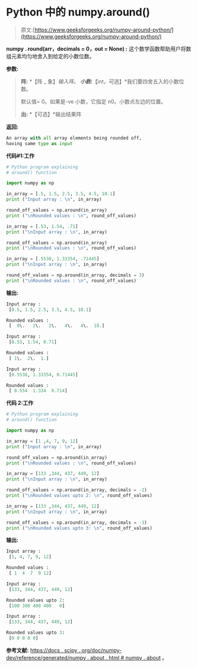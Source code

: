 # Python 中的 numpy.around()

> 原文:[https://www.geeksforgeeks.org/numpy-around-python/](https://www.geeksforgeeks.org/numpy-around-python/)

**numpy . round(arr，decimals = 0，out = None) :** 这个数学函数帮助用户将数组元素均匀地舍入到给定的小数位数。

**参数:**

> **阵:** *【阵 _ 象】*输入阵。
> **小数:***【int，可选】*我们要四舍五入的小数位数。
> 
> 默认值= 0。如果是-ve 小数，它指定 n0。小数点左边的位置。
> 
> **出:** *【可选】*输出结果阵

**返回:**

```py
An array with all array elements being rounded off,
having same type as input 
```

**代码#1:工作**

```py
# Python program explaining
# around() function

import numpy as np

in_array = [.5, 1.5, 2.5, 3.5, 4.5, 10.1]
print ("Input array : \n", in_array)

round_off_values = np.around(in_array)
print ("\nRounded values : \n", round_off_values)

in_array = [.53, 1.54, .71]
print ("\nInput array : \n", in_array)

round_off_values = np.around(in_array)
print ("\nRounded values : \n", round_off_values)

in_array = [.5538, 1.33354, .71445]
print ("\nInput array : \n", in_array)

round_off_values = np.around(in_array, decimals = 3)
print ("\nRounded values : \n", round_off_values)
```

**输出:**

```py
Input array : 
 [0.5, 1.5, 2.5, 3.5, 4.5, 10.1]

Rounded values : 
 [  0\.   2\.   2\.   4\.   4\.  10.]

Input array : 
 [0.53, 1.54, 0.71]

Rounded values : 
 [ 1\.  2\.  1.]

Input array : 
 [0.5538, 1.33354, 0.71445]

Rounded values : 
 [ 0.554  1.334  0.714]
```

**代码 2:工作**

```py
# Python program explaining
# around() function

import numpy as np

in_array = [1 ,4, 7, 9, 12]
print ("Input array : \n", in_array)

round_off_values = np.around(in_array)
print ("\nRounded values : \n", round_off_values)

in_array = [133 ,344, 437, 449, 12]
print ("\nInput array : \n", in_array)

round_off_values = np.around(in_array, decimals = -2)
print ("\nRounded values upto 2: \n", round_off_values)

in_array = [133 ,344, 437, 449, 12]
print ("\nInput array : \n", in_array)

round_off_values = np.around(in_array, decimals = -3)
print ("\nRounded values upto 3: \n", round_off_values)
```

**输出:**

```py
Input array : 
 [1, 4, 7, 9, 12]

Rounded values : 
 [ 1  4  7  9 12]

Input array : 
 [133, 344, 437, 449, 12]

Rounded values upto 2: 
 [100 300 400 400   0]

Input array : 
 [133, 344, 437, 449, 12]

Rounded values upto 3: 
 [0 0 0 0 0]

```

**参考文献:**
[https://docs . scipy . org/doc/numpy-dev/reference/generated/numpy . about . html # numpy . about](https://docs.scipy.org/doc/numpy-dev/reference/generated/numpy.around.html#numpy.around)
。